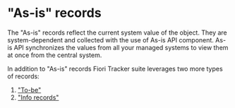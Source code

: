 # "As-is" records

The "As-is" records reflect the current system value of the object. They are system-dependent and collected with the use of As-is API component. As-is API synchronizes the values from all your managed systems to view them at once from the central system.
 
In addition to "As-is" records Fiori Tracker suite leverages two more types of records: 

1. ["To-be"](to-be.md)
2. ["Info records"](info-records.md)
